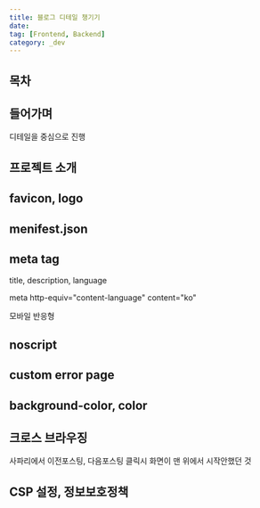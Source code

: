 ```yaml
---
title: 블로그 디테일 챙기기
date:
tag: [Frontend, Backend]
category: _dev
---
```


## 목차

## 들어가며

디테일을 중심으로 진행

## 프로젝트 소개

## favicon, logo

## menifest.json

## meta tag

title, description, language

meta http-equiv="content-language" content="ko"

모바일 반응형

## noscript

## custom error page

## background-color, color

## 크로스 브라우징

사파리에서 이전포스팅, 다음포스팅 클릭시 화면이 맨 위에서 시작안했던 것

## CSP 설정, 정보보호정책

